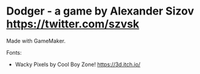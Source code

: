 Dodger - a game by Alexander Sizov <https://twitter.com/szvsk>
==============================================================

Made with GameMaker.

Fonts:
- Wacky Pixels by Cool Boy Zone! <https://3d.itch.io/>